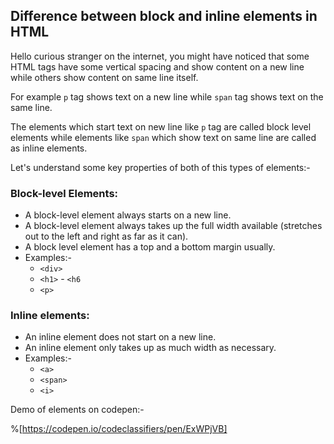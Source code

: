## Difference between block and inline elements in HTML

Hello curious stranger on the internet, you might have noticed that some HTML tags have some vertical spacing and show content on a new line while others show content on same line itself.

For example `p` tag shows text on a new line while `span` tag shows text on the same line.

The elements which start text on new line like `p` tag are called block level elements while elements like `span` which show text on same line are called as inline elements.

Let's understand some key properties of both of this types of elements:-

### Block-level Elements:
 - A block-level element always starts on a new line.
 - A block-level element always takes up the full width available (stretches out to the left and right as far as it can).
 - A block level element has a top and a bottom margin usually.
 - Examples:-
     - `<div>`
     - `<h1>` - `<h6`
     - `<p>`

### Inline elements:
 - An inline element does not start on a new line.
 - An inline element only takes up as much width as necessary.
 - Examples:-
   - `<a>`
   - `<span>`
   - `<i>`

Demo of elements on codepen:-

%[https://codepen.io/codeclassifiers/pen/ExWPjVB]